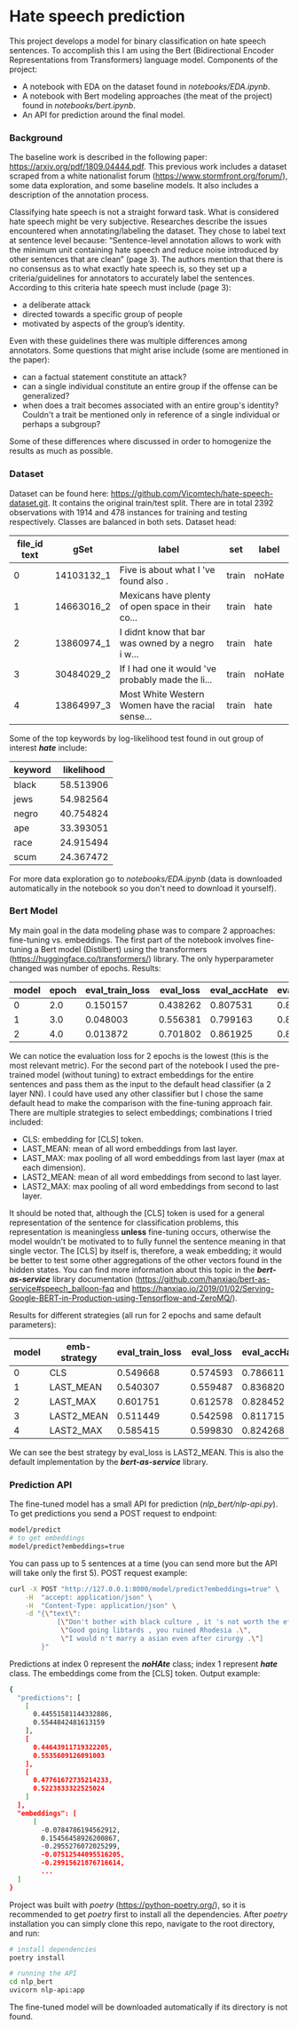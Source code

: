 # Hate speech prediction

This project develops a model for binary classification on hate speech sentences. To accomplish this I am using the 
Bert (Bidirectional Encoder Representations from Transformers) language model. Components of the project:

- A notebook with EDA on the dataset found in *notebooks/EDA.ipynb*.
- A notebook with Bert modeling approaches (the meat of the project) found in *notebooks/bert.ipynb*.
- An API for prediction around the final model.

### Background

The baseline work is described in the following paper:
https://arxiv.org/pdf/1809.04444.pdf. This previous work includes a dataset scraped from a white
nationalist forum (https://www.stormfront.org/forum/), some data exploration, and some baseline models. It also 
includes a description of the annotation process.

Classifying hate speech is not a straight forward task. What is considered hate speech might be very subjective. 
Researches describe the issues encountered when annotating/labeling the dataset. They chose to label text at
sentence level because: “Sentence-level annotation allows to work with the minimum unit containing
hate speech and reduce noise introduced by other sentences that are clean” (page 3). The authors
mention that there is no consensus as to what exactly hate speech is, so they set up a criteria/guidelines
for annotators to accurately label the sentences. According to this criteria hate speech must include (page 3):

- a deliberate attack
- directed towards a specific group of people
- motivated by aspects of the group’s identity.

Even with these guidelines there was multiple differences among annotators. Some questions that might arise include 
(some are mentioned in the paper): 

- can a factual statement constitute an attack?
- can a single individual constitute an entire group if the offense can be generalized?
- when does a trait becomes associated with an entire group's identity? Couldn't a trait be mentioned only in reference 
of a single individual or perhaps a subgroup?  

Some of these differences where discussed in order to homogenize the results as much as possible. 

### Dataset

Dataset can be found here: https://github.com/Vicomtech/hate-speech-dataset.git. It contains the original train/test 
split. There are in total 2392 observations with 1914 and 478 instances for training and testing respectively. Classes 
are balanced in both sets. Dataset head:

file_id	text |	gSet |	label | set | label
------------ | ----- | ------ | --- | -----
0	| 14103132_1 |	Five is about what I 've found also . |	train |	noHate
1	| 14663016_2 |	Mexicans have plenty of open space in their co... |	train |	hate
2	| 13860974_1 |	I didnt know that bar was owned by a negro i w... |	train |	hate
3	| 30484029_2 |	If I had one it would 've probably made the li... |	train |	noHate
4   | 13864997_3 |	Most White Western Women have the racial sense... |	train |	hate

Some of the top keywords by log-likelihood test found in out group of interest ***hate*** include: 

keyword | likelihood
------- | ----------
black | 58.513906
jews | 54.982564
negro | 40.754824
ape | 33.393051
race | 24.915494
scum | 24.367472

For more data exploration go to *notebooks/EDA.ipynb* (data is downloaded automatically in the notebook 
so you don't need to download it yourself).

### Bert Model

My main goal in the data modeling phase was to compare 2 approaches: fine-tuning vs. embeddings. The first 
part of the notebook involves fine-tuning a Bert model (Distilbert) using the transformers 
(https://huggingface.co/transformers/) library. The only hyperparameter changed was number of epochs. Results:

model |	epoch |	eval_train_loss |	eval_loss |	eval_accHate |	eval_accNoHate | eval_accAll
----- | ----- | --------------- | ----------- | ------------ | --------------- | -----------
0 |	2.0 |	0.150157 |	0.438262 |	0.807531 |	0.836820 |	0.822176
1 |	3.0 |	0.048003 |	0.556381 |	0.799163 |	0.853556 |	0.826360
2 |	4.0 |	0.013872 |	0.701802 |	0.861925 |	0.820084 |	0.841004

We can notice the evaluation loss for 2 epochs is the lowest (this is the most relevant metric). For the second part 
of the notebook I used the pre-trained model (without tuning) to extract embeddings for the entire sentences and pass 
them as the input to the default head classifier (a 2 layer NN). I could have used any other classifier but I chose 
the same default head to make the comparison with the fine-tuning approach fair. There are multiple strategies to select 
embeddings; combinations I tried included:  
* CLS: embedding for [CLS] token.
* LAST_MEAN: mean of all word embeddings from last layer.
* LAST_MAX: max pooling of all word embeddings from last layer (max at each dimension).
* LAST2_MEAN: mean of all word embeddings from second to last layer.
* LAST2_MAX: max pooling of all word embeddings from second to last layer.

It should be noted that, although the [CLS] token is used for a general representation of the sentence for 
classification problems, this representation is meaningless **unless** fine-tuning occurs, otherwise the model wouldn't 
be motivated to to fully funnel the sentence meaning in that single vector. The [CLS] by itself is, therefore, a weak 
embedding; it would be better to test some other aggregations of the other vectors found in the hidden states. You can 
find more information about this topic in the ***bert-as-service*** library documentation 
(https://github.com/hanxiao/bert-as-service#speech_balloon-faq and 
https://hanxiao.io/2019/01/02/Serving-Google-BERT-in-Production-using-Tensorflow-and-ZeroMQ/).

Results for different strategies (all run for 2 epochs and same default parameters):

model |	emb-strategy |	eval_train_loss |	eval_loss |	eval_accHate |	eval_accNoHate |	eval_accAll
----- | ------------ | ---------------- | ----------- | ------------ | --------------- | --------------
0 |	CLS |	0.549668 |	0.574593 |	0.786611 |	0.673640 |	0.730126 
1 |	LAST_MEAN |	0.540307 |	0.559487 |	0.836820 |	0.698745 |	0.767782 
2 |	LAST_MAX |	0.601751 |	0.612578 |	0.828452 |	0.682008 |	0.755230
3 |	LAST2_MEAN |	0.511449 |	0.542598 |	0.811715 |	0.686192 |	0.748954
4 |	LAST2_MAX |	0.585415 |	0.599830 |	0.824268 |	0.686192 |	0.755230

We can see the best strategy by eval_loss is LAST2_MEAN. This is also the default implementation by the 
***bert-as-service*** library.

### Prediction API

The fine-tuned model has a small API for prediction (*nlp_bert/nlp-api.py*). To get predictions you send a POST request 
to endpoint:
```bash
model/predict
# to get embeddings
model/predict?embeddings=true
```
You can pass up to 5 sentences at a time (you can send more but the API will take only the first 5). POST request 
example:

```bash
curl -X POST "http://127.0.0.1:8000/model/predict?embeddings=true" \
    -H  "accept: application/json" \
    -H  "Content-Type: application/json" \
    -d "{\"text\":
            [\"Don't bother with black culture , it 's not worth the effort .\",
             \"Good going libtards , you ruined Rhodesia .\", 
             \"I would n't marry a asian even after cirurgy .\"]
        }"
```

Predictions at index 0 represent the ***noHAte*** class; index 1 represent ***hate*** class. The embeddings come from 
the [CLS] token. Output example:

```bash
{
  "predictions": [
    [
      0.44551581144332886,
      0.5544842481613159
    ],
    [
      0.44643911719322205,
      0.5535609126091003
    ],
    [
      0.47761672735214233,
      0.5223833322525024
    ]
  ],
  "embeddings": [
      [
        -0.0784786194562912,
        0.15456458926200867,
        -0.2955276072025299,
        -0.07512544095516205,
        -0.29915621876716614,
        ...
  ]
}
```
Project was built with *poetry* (https://python-poetry.org/), so it is recommended to get *poetry* first to install all 
the dependencies. After *poetry* installation you can simply clone this repo, navigate to the root directory, and run: 

```bash
# install dependencies
poetry install

# running the API
cd nlp_bert
uvicorn nlp-api:app
```

The fine-tuned model will be downloaded automatically if its directory is not found.








